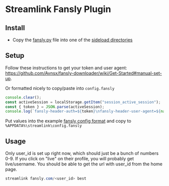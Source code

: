 # Streamlink Fansly Plugin

## Install

- Copy the [fansly.py](fansly.py) file into one of the [sideload directories](https://streamlink.github.io/cli/plugin-sideloading.html)

## Setup

Follow these instructions to get your token and user agent: <https://github.com/Avnsx/fansly-downloader/wiki/Get-Started#manual-set-up>.

Or formatted nicely to copy/paste into `config.fansly`

```js
console.clear(); 
const activeSession = localStorage.getItem("session_active_session");
const { token } = JSON.parse(activeSession); 
console.log(`fansly-header-auth=${token}\nfansly-header-user-agent=${navigator.userAgent}`)
```

Put values into the example [fansly config format](fansly.config.example) and copy to `%APPDATA%\streamlink\config.fansly`

## Usage

Only user_id is set up right now, which should just be a bunch of numbers 0-9. If you click on "live" on their profile, you will probably get live/username. You should be able to get the url with user_id from the home page.

```powershell
streamlink fansly.com/<user_id> best
```